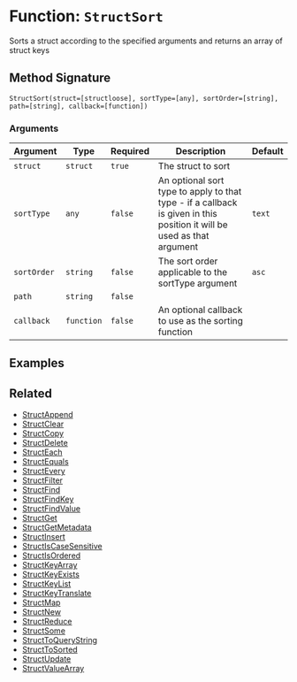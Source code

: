 [comment]: # (Note: This documentation is generated dynamically in the build process.  To modify the contents, change the javadoc on the _invoke method of the BIF class)

# Function: `StructSort`

Sorts a struct according to the specified arguments and returns an array of struct keys

## Method Signature

```
StructSort(struct=[structloose], sortType=[any], sortOrder=[string], path=[string], callback=[function])
```

### Arguments


| Argument | Type | Required | Description | Default |
|----------|------|----------|-------------|---------|
| `struct` | `struct` | `true` | The struct to sort |  |
| `sortType` | `any` | `false` | An optional sort type to apply to that type - if a callback is given in this position it will be used as that argument | `text` |
| `sortOrder` | `string` | `false` | The sort order applicable to the sortType argument | `asc` |
| `path` | `string` | `false` |  |  |
| `callback` | `function` | `false` | An optional callback to use as the sorting function |  |

## Examples



## Related

  * [StructAppend](./StructAppend.md)
  * [StructClear](./StructClear.md)
  * [StructCopy](./StructCopy.md)
  * [StructDelete](./StructDelete.md)
  * [StructEach](./StructEach.md)
  * [StructEquals](./StructEquals.md)
  * [StructEvery](./StructEvery.md)
  * [StructFilter](./StructFilter.md)
  * [StructFind](./StructFind.md)
  * [StructFindKey](./StructFindKey.md)
  * [StructFindValue](./StructFindValue.md)
  * [StructGet](./StructGet.md)
  * [StructGetMetadata](./StructGetMetadata.md)
  * [StructInsert](./StructInsert.md)
  * [StructIsCaseSensitive](./StructIsCaseSensitive.md)
  * [StructIsOrdered](./StructIsOrdered.md)
  * [StructKeyArray](./StructKeyArray.md)
  * [StructKeyExists](./StructKeyExists.md)
  * [StructKeyList](./StructKeyList.md)
  * [StructKeyTranslate](./StructKeyTranslate.md)
  * [StructMap](./StructMap.md)
  * [StructNew](./StructNew.md)
  * [StructReduce](./StructReduce.md)
  * [StructSome](./StructSome.md)
  * [StructToQueryString](./StructToQueryString.md)
  * [StructToSorted](./StructToSorted.md)
  * [StructUpdate](./StructUpdate.md)
  * [StructValueArray](./StructValueArray.md)
